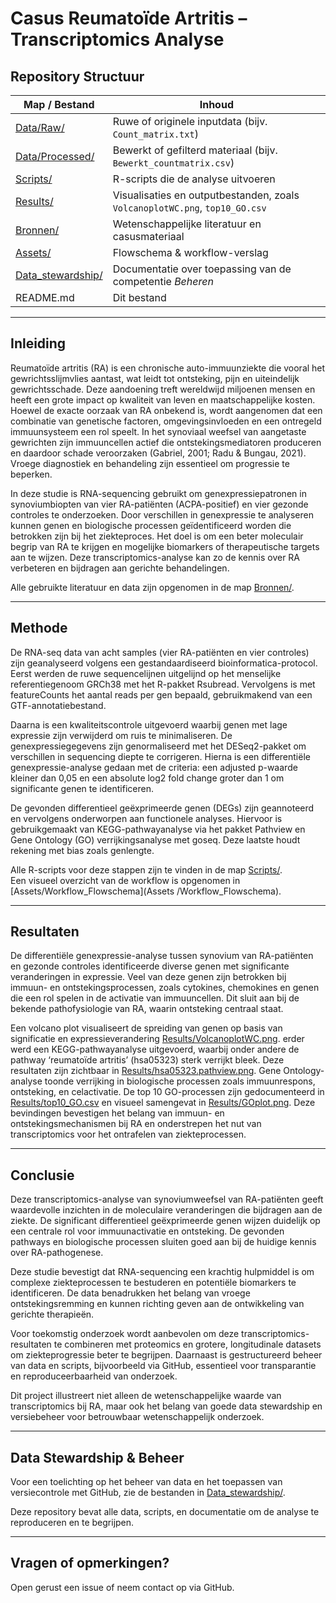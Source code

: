 # Casus Reumatoïde Artritis – Transcriptomics Analyse

## Repository Structuur

| Map / Bestand       | Inhoud                                                                                  |
|---------------------|------------------------------------------------------------------------------------------|
| [Data/Raw/](Data/Raw/)             | Ruwe of originele inputdata (bijv. `Count_matrix.txt`)                                      |
| [Data/Processed/](Data/Processed/) | Bewerkt of gefilterd materiaal (bijv. `Bewerkt_countmatrix.csv`)                            |
| [Scripts/](Scripts/)               | R-scripts die de analyse uitvoeren                                                          |
| [Results/](Results/)               | Visualisaties en outputbestanden, zoals `VolcanoplotWC.png`, `top10_GO.csv`                |
| [Bronnen/](Bronnen/)               | Wetenschappelijke literatuur en casusmateriaal                                              |
| [Assets/](Assets/)                 | Flowschema & workflow-verslag                                                               |
| [Data_stewardship/](Data_stewardship/) | Documentatie over toepassing van de competentie *Beheren*                               |
| README.md               | Dit bestand                                                                                 |

---

## Inleiding

Reumatoïde artritis (RA) is een chronische auto-immuunziekte die vooral het gewrichtsslijmvlies aantast, wat leidt tot ontsteking, pijn en uiteindelijk gewrichtsschade. Deze aandoening treft wereldwijd miljoenen mensen en heeft een grote impact op kwaliteit van leven en maatschappelijke kosten. Hoewel de exacte oorzaak van RA onbekend is, wordt aangenomen dat een combinatie van genetische factoren, omgevingsinvloeden en een ontregeld immuunsysteem een rol speelt. In het synoviaal weefsel van aangetaste gewrichten zijn immuuncellen actief die ontstekingsmediatoren produceren en daardoor schade veroorzaken (Gabriel, 2001; Radu & Bungau, 2021). Vroege diagnostiek en behandeling zijn essentieel om progressie te beperken.

In deze studie is RNA-sequencing gebruikt om genexpressiepatronen in synoviumbiopten van vier RA-patiënten (ACPA-positief) en vier gezonde controles te onderzoeken. Door verschillen in genexpressie te analyseren kunnen genen en biologische processen geïdentificeerd worden die betrokken zijn bij het ziekteproces. Het doel is om een beter moleculair begrip van RA te krijgen en mogelijke biomarkers of therapeutische targets aan te wijzen. Deze transcriptomics-analyse kan zo de kennis over RA verbeteren en bijdragen aan gerichte behandelingen.

Alle gebruikte literatuur en data zijn opgenomen in de map [Bronnen/](Bronnen/).

---

## Methode

De RNA-seq data van acht samples (vier RA-patiënten en vier controles) zijn geanalyseerd volgens een gestandaardiseerd bioinformatica-protocol. Eerst werden de ruwe sequencelijnen uitgelijnd op het menselijke referentiegenoom GRCh38 met het R-pakket Rsubread. Vervolgens is met featureCounts het aantal reads per gen bepaald, gebruikmakend van een GTF-annotatiebestand.

Daarna is een kwaliteitscontrole uitgevoerd waarbij genen met lage expressie zijn verwijderd om ruis te minimaliseren. De genexpressiegegevens zijn genormaliseerd met het DESeq2-pakket om verschillen in sequencing diepte te corrigeren. Hierna is een differentiële genexpressie-analyse gedaan met de criteria: een adjusted p-waarde kleiner dan 0,05 en een absolute log2 fold change groter dan 1 om significante genen te identificeren.

De gevonden differentieel geëxprimeerde genen (DEGs) zijn geannoteerd en vervolgens onderworpen aan functionele analyses. Hiervoor is gebruikgemaakt van KEGG-pathwayanalyse via het pakket Pathview en Gene Ontology (GO) verrijkingsanalyse met goseq. Deze laatste houdt rekening met bias zoals genlengte.

Alle R-scripts voor deze stappen zijn te vinden in de map [Scripts/](Scripts/).  
Een visueel overzicht van de workflow is opgenomen in [Assets/Workflow_Flowschema](Assets
/Workflow_Flowschema).

---

## Resultaten

De differentiële genexpressie-analyse tussen synovium van RA-patiënten en gezonde controles identificeerde diverse genen met significante veranderingen in expressie. Veel van deze genen zijn betrokken bij immuun- en ontstekingsprocessen, zoals cytokines, chemokines en genen die een rol spelen in de activatie van immuuncellen. Dit sluit aan bij de bekende pathofysiologie van RA, waarin ontsteking centraal staat.

Een volcano plot visualiseert de spreiding van genen op basis van significatie en expressieverandering [Results/VolcanoplotWC.png](Resultaten/Deseq2_results/Volcanoplot.png.png).
erder werd een KEGG-pathwayanalyse uitgevoerd, waarbij onder andere de pathway ‘reumatoïde artritis’ (hsa05323) sterk verrijkt bleek. Deze resultaten zijn zichtbaar in [Results/hsa05323.pathview.png](Resultaten/Pathway_analysis_results/hsa05323.pathview.png).
Gene Ontology-analyse toonde verrijking in biologische processen zoals immuunrespons, ontsteking, en celactivatie. De top 10 GO-processen zijn gedocumenteerd in [Results/top10_GO.csv](Resultaten/Pathway_analysis_results/GO_BP_resultaten.csv) en visueel samengevat in [Results/GOplot.png](Resultaten/Pathway_analysis_results/GO_plot_zoom_png.png).
Deze bevindingen bevestigen het belang van immuun- en ontstekingsmechanismen bij RA en onderstrepen het nut van transcriptomics voor het ontrafelen van ziekteprocessen.

---

## Conclusie

Deze transcriptomics-analyse van synoviumweefsel van RA-patiënten geeft waardevolle inzichten in de moleculaire veranderingen die bijdragen aan de ziekte. De significant differentieel geëxprimeerde genen wijzen duidelijk op een centrale rol voor immuunactivatie en ontsteking. De gevonden pathways en biologische processen sluiten goed aan bij de huidige kennis over RA-pathogenese.

Deze studie bevestigt dat RNA-sequencing een krachtig hulpmiddel is om complexe ziekteprocessen te bestuderen en potentiële biomarkers te identificeren. De data benadrukken het belang van vroege ontstekingsremming en kunnen richting geven aan de ontwikkeling van gerichte therapieën.

Voor toekomstig onderzoek wordt aanbevolen om deze transcriptomics-resultaten te combineren met proteomics en grotere, longitudinale datasets om ziekteprogressie beter te begrijpen. Daarnaast is gestructureerd beheer van data en scripts, bijvoorbeeld via GitHub, essentieel voor transparantie en reproduceerbaarheid van onderzoek.

Dit project illustreert niet alleen de wetenschappelijke waarde van transcriptomics bij RA, maar ook het belang van goede data stewardship en versiebeheer voor betrouwbaar wetenschappelijk onderzoek.

---

## Data Stewardship & Beheer

Voor een toelichting op het beheer van data en het toepassen van versiecontrole met GitHub, zie de bestanden in [Data_stewardship/](Data_stewardship/).

Deze repository bevat alle data, scripts, en documentatie om de analyse te reproduceren en te begrijpen.

---

## Vragen of opmerkingen?

Open gerust een issue of neem contact op via GitHub.
